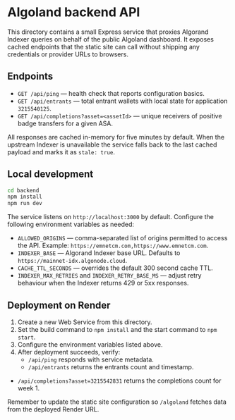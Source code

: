 # Algoland backend API

This directory contains a small Express service that proxies Algorand Indexer queries on behalf of the public Algoland dashboard. It exposes cached endpoints that the static site can call without shipping any credentials or provider URLs to browsers.

## Endpoints

- `GET /api/ping` — health check that reports configuration basics.
- `GET /api/entrants` — total entrant wallets with local state for application `3215540125`.
- `GET /api/completions?asset=<assetId>` — unique receivers of positive badge transfers for a given ASA.

All responses are cached in-memory for five minutes by default. When the upstream Indexer is unavailable the service falls back to the last cached payload and marks it as `stale: true`.

## Local development

```bash
cd backend
npm install
npm run dev
```

The service listens on `http://localhost:3000` by default. Configure the following environment variables as needed:

- `ALLOWED_ORIGINS` — comma-separated list of origins permitted to access the API. Example: `https://emnetcm.com,https://www.emnetcm.com`.
- `INDEXER_BASE` — Algorand Indexer base URL. Defaults to `https://mainnet-idx.algonode.cloud`.
- `CACHE_TTL_SECONDS` — overrides the default 300 second cache TTL.
- `INDEXER_MAX_RETRIES` and `INDEXER_RETRY_BASE_MS` — adjust retry behaviour when the Indexer returns 429 or 5xx responses.

## Deployment on Render

1. Create a new Web Service from this directory.
2. Set the build command to `npm install` and the start command to `npm start`.
3. Configure the environment variables listed above.
4. After deployment succeeds, verify:
   - `/api/ping` responds with service metadata.
   - `/api/entrants` returns the entrants count and timestamp.
  - `/api/completions?asset=3215542831` returns the completions count for week 1.

Remember to update the static site configuration so `/algoland` fetches data from the deployed Render URL.
